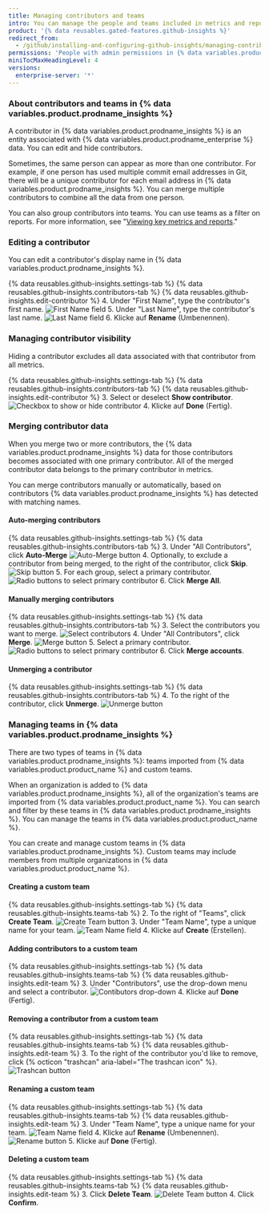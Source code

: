 ```yaml
---
title: Managing contributors and teams
intro: You can manage the people and teams included in metrics and reports.
product: '{% data reusables.gated-features.github-insights %}'
redirect_from:
  - /github/installing-and-configuring-github-insights/managing-contributors-and-teams
permissions: 'People with admin permissions in {% data variables.product.prodname_insights %} can manage contributors and teams.'
miniTocMaxHeadingLevel: 4
versions:
  enterprise-server: '*'
---
```


### About contributors and teams in {% data variables.product.prodname_insights %}

A contributor in {% data variables.product.prodname_insights %} is an entity associated with {% data variables.product.prodname_enterprise %} data. You can edit and hide contributors.

Sometimes, the same person can appear as more than one contributor. For example, if one person has used multiple commit email addresses in Git, there will be a unique contributor for each email address in {% data variables.product.prodname_insights %}. You can merge multiple contributors to combine all the data from one person.

You can also group contributors into teams. You can use teams as a filter on reports. For more information, see "[Viewing key metrics and reports](/insights/exploring-your-usage-of-github-enterprise/viewing-key-metrics-and-reports)."

### Editing a contributor

You can edit a contributor's display name in {% data variables.product.prodname_insights %}.

{% data reusables.github-insights.settings-tab %}
{% data reusables.github-insights.contributors-tab %}
{% data reusables.github-insights.edit-contributor %}
4. Under "First Name", type the contributor's first name. ![First Name field](/assets/images/help/insights/first-name.png)
5. Under "Last Name", type the contributor's last name. ![Last Name field](/assets/images/help/insights/last-name.png)
6. Klicke auf **Rename** (Umbenennen).

### Managing contributor visibility

Hiding a contributor excludes all data associated with that contributor from all metrics.

{% data reusables.github-insights.settings-tab %}
{% data reusables.github-insights.contributors-tab %}
{% data reusables.github-insights.edit-contributor %}
3. Select or deselect **Show contributor**. ![Checkbox to show or hide contributor](/assets/images/help/insights/show-contributor.png)
4. Klicke auf **Done** (Fertig).

### Merging contributor data

When you merge two or more contributors, the {% data variables.product.prodname_insights %} data for those contributors becomes associated with one primary contributor. All of the merged contributor data belongs to the primary contributor in metrics.

You can merge contributors manually or automatically, based on contributors {% data variables.product.prodname_insights %} has detected with matching names.

#### Auto-merging contributors

{% data reusables.github-insights.settings-tab %}
{% data reusables.github-insights.contributors-tab %}
3. Under "All Contributors", click **Auto-Merge** ![Auto-Merge button](/assets/images/help/insights/auto-merge.png)
4. Optionally, to exclude a contributor from being merged, to the right of the contributor, click **Skip**. ![Skip button](/assets/images/help/insights/skip-contributor.png)
5. For each group, select a primary contributor. ![Radio buttons to select primary contributor](/assets/images/help/insights/select-primary.png)
6. Click **Merge All**.

#### Manually merging contributors

{% data reusables.github-insights.settings-tab %}
{% data reusables.github-insights.contributors-tab %}
3. Select the contributors you want to merge. ![Select contributors](/assets/images/help/insights/select-contributors.png)
4. Under "All Contributors", click **Merge**. ![Merge button](/assets/images/help/insights/merge-button.png)
5. Select a primary contributor. ![Radio buttons to select primary contributor](/assets/images/help/insights/select-primary.png)
6. Click **Merge accounts**.

#### Unmerging a contributor

{% data reusables.github-insights.settings-tab %}
{% data reusables.github-insights.contributors-tab %}
4. To the right of the contributor, click **Unmerge**. ![Unmerge button](/assets/images/help/insights/unmerge-contributor.png)

### Managing teams in {% data variables.product.prodname_insights %}

There are two types of teams in {% data variables.product.prodname_insights %}: teams imported from {% data variables.product.product_name %} and custom teams.

When an organization is added to {% data variables.product.prodname_insights %}, all of the organization's teams are imported from {% data variables.product.product_name %}. You can search and filter by these teams in {% data variables.product.prodname_insights %}. You can manage the teams in {% data variables.product.product_name %}.

You can create and manage custom teams in {% data variables.product.prodname_insights %}. Custom teams may include members from multiple organizations in {% data variables.product.product_name %}.

#### Creating a custom team

{% data reusables.github-insights.settings-tab %}
{% data reusables.github-insights.teams-tab %}
2. To the right of "Teams", click **Create Team**. ![Create Team button](/assets/images/help/insights/create-team.png)
3. Under "Team Name", type a unique name for your team. ![Team Name field](/assets/images/help/insights/team-name.png)
4. Klicke auf **Create** (Erstellen).

#### Adding contributors to a custom team

{% data reusables.github-insights.settings-tab %}
{% data reusables.github-insights.teams-tab %}
{% data reusables.github-insights.edit-team %}
3. Under "Contributors", use the drop-down menu and select a contributor. ![Contibutors drop-down](/assets/images/help/insights/contributors-drop-down.png)
4. Klicke auf **Done** (Fertig).

#### Removing a contributor from a custom team

{% data reusables.github-insights.settings-tab %}
{% data reusables.github-insights.teams-tab %}
{% data reusables.github-insights.edit-team %}
3. To the right of the contributor you'd like to remove, click {% octicon "trashcan" aria-label="The trashcan icon" %}. ![Trashcan button](/assets/images/help/insights/contributor-trashcan.png)

#### Renaming a custom team

{% data reusables.github-insights.settings-tab %}
{% data reusables.github-insights.teams-tab %}
{% data reusables.github-insights.edit-team %}
3. Under "Team Name", type a unique name for your team. ![Team Name field](/assets/images/help/insights/rename-team.png)
4. Klicke auf **Rename** (Umbenennen). ![Rename button](/assets/images/help/insights/rename-button-team.png)
5. Klicke auf **Done** (Fertig).

#### Deleting a custom team

{% data reusables.github-insights.settings-tab %}
{% data reusables.github-insights.teams-tab %}
{% data reusables.github-insights.edit-team %}
3. Click **Delete Team**. ![Delete Team button](/assets/images/help/insights/delete-team.png)
4. Click **Confirm**.
